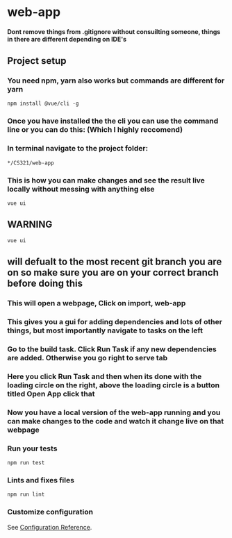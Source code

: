 # web-app

#### Dont remove things from .gitignore without consuilting someone, things in there are different depending on IDE's

## Project setup 
### You need npm, yarn also works but commands are different for yarn
```
npm install @vue/cli -g
```
### Once you have installed the the cli you can use the command line or you can do this: (Which I highly reccomend)
### In terminal navigate to the project folder:
```
*/CS321/web-app
```
### This is how you can make changes and see the result live locally without messing with anything else
```
vue ui
```
## WARNING 
```
vue ui
```
## will defualt to the most recent git branch you are on so make sure you are on your correct branch before doing this
### This will open a webpage, Click on import, web-app
### This gives you a gui for adding dependencies and lots of other things, but most importantly navigate to tasks on the left
### Go to the build task. Click Run Task if any new dependencies are added.  Otherwise you go right to serve tab
### Here you click Run Task and then when its done with the loading circle on the right, above the loading circle is a button titled Open App click that
### Now you have a local version of the web-app running and you can make changes to the code and watch it change live on that webpage

### Run your tests
```
npm run test
```

### Lints and fixes files
```
npm run lint
```

### Customize configuration
See [Configuration Reference](https://cli.vuejs.org/config/).
